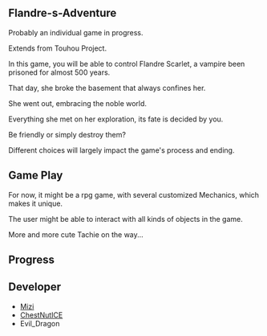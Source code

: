 ## Flandre-s-Adventure
<p>Probably an individual game in progress. </p>
<p>Extends from Touhou Project.</p>
<p>In this game, you will be able to control Flandre Scarlet, a vampire been prisoned for almost 500 years.</p>
<p>That day, she broke the basement that always confines her. </p>
<p>She went out, embracing the noble world.</p>
<p>Everything she met on her exploration, its fate is decided by you. </p>
<p>Be friendly or simply destroy them? </p>
<p>Different choices will largely impact the game's process and ending. </p>

## Game Play
<p>For now, it might be a rpg game, with several customized Mechanics, which makes it unique.</p>
<p>The user might be able to interact with all kinds of objects in the game. </p>
<p>More and more cute Tachie on the way...</p>

## Progress

## Developer
* [Mizi](https://github.com/Mizi-mizi)
* [ChestNutICE](https://github.com/ChestNutICE)
* Evil_Dragon

